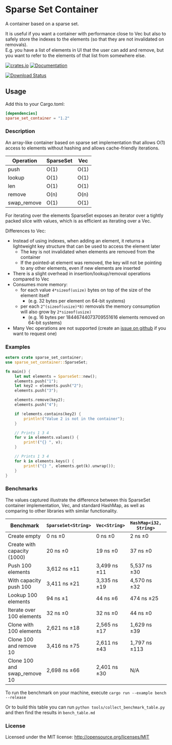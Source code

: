 # Sparse Set Container
A container based on a sparse set.

It is useful if you want a container with performance close to Vec but also to safely store the indexes to the elements (so that they are not invalidated on removals).  
E.g. you have a list of elements in UI that the user can add and remove, but you want to refer to the elements of that list from somewhere else.

[![crates.io][crates.io shield]][crates.io link]
[![Documentation][docs.rs badge]][docs.rs link]

[![Download Status][shields.io download count]][crates.io link]

<!--badge links start-->
[crates.io shield]: https://img.shields.io/crates/v/sparse_set_container?label=latest
[crates.io link]: https://crates.io/crates/sparse_set_container
[docs.rs badge]: https://docs.rs/sparse_set_container/badge.svg?version=1.2.2
[docs.rs link]: https://docs.rs/sparse_set_container/1.2.2/sparse_set_container/
[shields.io download count]: https://img.shields.io/crates/d/sparse_set_container.svg
<!--badge links end-->

## Usage

Add this to your Cargo.toml:
<!--install instruction start-->
```toml
[dependencies]
sparse_set_container = "1.2"
```
<!--install instruction end-->

### Description

An array-like container based on sparse set implementation that allows O(1) access to elements without hashing and allows cache-friendly iterations.

| Operation | SparseSet | Vec |
| --------- | --------- | ------- |
| push      | O(1)      | O(1)    |
| lookup    | O(1)      | O(1)    |
| len       | O(1)      | O(1)    |
| remove    | O(n)      | O(n)    |
| swap_remove | O(1)    | O(1)    |

For iterating over the elements SparseSet exposes an iterator over a tightly packed slice with values, which is as efficient as iterating over a Vec.

Differences to Vec:
- Instead of using indexes, when adding an element, it returns a lightweight key structure that can be used to access the element later
  - The key is not invalidated when elements are removed from the container
  - If the pointed-at element was removed, the key will not be pointing to any other elements, even if new elements are inserted
- There is a slight overhead in insertion/lookup/removal operations compared to Vec
- Consumes more memory:
  - for each value `4*sizeof(usize)` bytes on top of the size of the element itself
    - (e.g. 32 bytes per element on 64-bit systems)
  - per each `2^(sizeof(usize)*8)` removals the memory consumption will also grow by `2*sizeof(usize)`
    - (e.g. 16 bytes per 18446744073709551616 elements removed on 64-bit systems)
- Many Vec operations are not supported (create an [issue on github](https://github.com/gameraccoon/sparse_set_container/issues) if you want to request one)

### Examples

<!--readme_example.rs start-->
```rust
extern crate sparse_set_container;
use sparse_set_container::SparseSet;

fn main() {
    let mut elements = SparseSet::new();
    elements.push("1");
    let key2 = elements.push("2");
    elements.push("3");

    elements.remove(key2);
    elements.push("4");

    if !elements.contains(key2) {
        println!("Value 2 is not in the container");
    }

    // Prints 1 3 4
    for v in elements.values() {
        print!("{} ", v);
    }

    // Prints 1 3 4
    for k in elements.keys() {
        print!("{} ", elements.get(k).unwrap());
    }
}
```
<!--readme_example.rs end-->
### Benchmarks

The values captured illustrate the difference between this SparseSet container implementation, Vec, and standard HashMap, as well as comparing to other libraries with similar functionality.

<!--benchmark table start-->
| Benchmark                    | `SparseSet<String>` | `Vec<String>` | `HashMap<i32, String>` | `thunderdome::Arena<String>` | `generational_arena::Arena<String>` | `slotmap::SlotMap<_, String>` | `slotmap::DenseSlotMap<_, String>` |
|------------------------------|---------------------|---------------|------------------------|------------------------------|-------------------------------------|-------------------------------|------------------------------------|
| Create empty                 | 0 ns ±0             | 0 ns ±0       | 2 ns ±0                | 0 ns ±0                      | 15 ns ±0                            | 8 ns ±0                       | 8 ns ±0                            |
| Create with capacity (1000)  | 20 ns ±0            | 19 ns ±0      | 37 ns ±0               | 19 ns ±0                     | 693 ns ±2                           | 19 ns ±0                      | 53 ns ±0                           |
| Push 100 elements            | 3,612 ns ±11        | 3,499 ns ±11  | 5,537 ns ±30           | 3,631 ns ±12                 | 3,623 ns ±8                         | 3,552 ns ±13                  | 4,175 ns ±18                       |
| With capacity push 100       | 3,411 ns ±21        | 3,335 ns ±19  | 4,570 ns ±32           | 3,490 ns ±24                 | 3,418 ns ±17                        | 3,375 ns ±24                  | 3,637 ns ±14                       |
| Lookup 100 elements          | 94 ns ±1            | 44 ns ±6      | 474 ns ±25             | 83 ns ±1                     | 82 ns ±1                            | 68 ns ±1                      | 89 ns ±3                           |
| Iterate over 100 elements    | 32 ns ±0            | 32 ns ±0      | 44 ns ±0               | 98 ns ±0                     | 73 ns ±0                            | 39 ns ±2                      | 33 ns ±0                           |
| Clone with 100 elements      | 2,621 ns ±18        | 2,565 ns ±17  | 1,629 ns ±39           | 2,594 ns ±31                 | 2,659 ns ±18                        | 2,620 ns ±19                  | 2,660 ns ±14                       |
| Clone 100 and remove 10      | 3,416 ns ±75        | 2,611 ns ±43  | 1,797 ns ±113          | 2,697 ns ±77                 | 2,762 ns ±76                        | 2,730 ns ±85                  | 2,708 ns ±65                       |
| Clone 100 and swap_remove 10 | 2,698 ns ±66        | 2,401 ns ±30  | N/A                    | N/A                          | N/A                                 | N/A                           | N/A                                |
<!--benchmark table end-->

To run the benchmark on your machine, execute `cargo run --example bench --release`

Or to build this table you can run `python tools/collect_benchmark_table.py` and then find the results in `bench_table.md`

### License

Licensed under the MIT license: http://opensource.org/licenses/MIT
